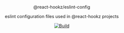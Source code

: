 <div align="center">

<!-- eslint-disable-next-line  @stylistic/indent -->

@react-hookz/eslint-config

eslint configuration files used in @react-hookz projects

[![Build](https://img.shields.io/github/actions/workflow/status/react-hookz/eslint-config/CI.yml?branch=master&style=flat-square)](https://github.com/react-hookz/eslint-config/actions)

</div>
